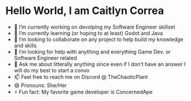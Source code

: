 # Hello World, I am Caitlyn Correa

- 🔭 I’m currently working on devolping my Software Engineer skillset 
- 🌱 I’m currently learning (or hoping to at least) Godot and Java
- 👯 I’m looking to collaborate on any project to help build my knowledge and skills
- 🤔 I’m looking for help with anything and everything Game Dev. or Software Engineer related 
- 💬 Ask me about litterally anything since even if I don't have an answer I will do my best to start a convo
- 📫 Feel free to reach me on Discord @ TheChaoticPlant
- 😄 Pronouns: She/Her
- ⚡ Fun fact: My favorite game developer is ConcernedApe

